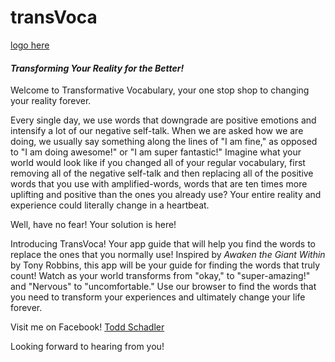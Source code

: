 # transVoca
[logo here](logo.png)

#### *Transforming Your Reality for the Better!*

Welcome to Transformative Vocabulary, your one stop shop to changing your reality forever.

Every single day, we use words that downgrade are positive emotions and intensify a lot of our negative self-talk. When we are asked how we are doing, we usually say something along the lines of "I am fine," as opposed to "I am doing awesome!" or "I am super fantastic!" Imagine what your world would look like if you changed all of your regular vocabulary, first removing all of the negative self-talk and then replacing all of the positive words that you use with amplified-words, words that are ten times more uplifting and positive than the ones you already use? Your entire reality and experience could literally change in a heartbeat.

Well, have no fear! Your solution is here!

Introducing TransVoca! Your app guide that will help you find the words to replace the ones that you normally use! Inspired by *Awaken the Giant Within* by Tony Robbins, this app will be your guide for finding the words that truly count!
Watch as your world transforms from "okay," to "super-amazing!" and "Nervous" to "uncomfortable."
Use our browser to find the words that you need to transform your experiences and ultimately change your life forever.

Visit me on Facebook!
[Todd Schadler](http://www.facebook.com/toddsqui)

Looking forward to hearing from you!
